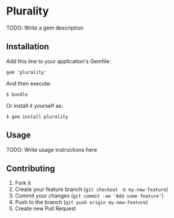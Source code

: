 # Plurality

TODO: Write a gem description

## Installation

Add this line to your application's Gemfile:

    gem 'plurality'

And then execute:

    $ bundle

Or install it yourself as:

    $ gem install plurality

## Usage

TODO: Write usage instructions here

## Contributing

1. Fork it
2. Create your feature branch (`git checkout -b my-new-feature`)
3. Commit your changes (`git commit -am 'Add some feature'`)
4. Push to the branch (`git push origin my-new-feature`)
5. Create new Pull Request
